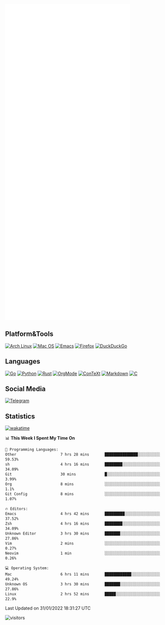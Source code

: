 ![Metrics](https://github.com/SteamedFish/SteamedFish/blob/master/github-metrics.svg)

## Platform&Tools

[![Arch Linux](https://img.shields.io/badge/ArchLinux-1793D1?logo=arch-linux&logoColor=fff&style=flat-square)](https://archlinux.org/)
[![Mac OS](https://img.shields.io/badge/MacOS-000000?style=flat-square&logo=macos&logoColor=F0F0F0)](https://www.apple.com/macos/)
[![Emacs](https://img.shields.io/badge/Emacs-%237F5AB6.svg?&style=flat-square&logo=gnu-emacs&logoColor=white)](https://www.gnu.org/software/emacs/)
[![Firefox](https://img.shields.io/badge/Firefox-FF7139?style=flat-square&logo=Firefox-Browser&logoColor=white)](https://firefox.com/)
[![DuckDuckGo](https://img.shields.io/badge/DuckDuckGo-DE5833?style=flat-square&logo=DuckDuckGo&logoColor=white)](https://duckduckgo.com/)

## Languages

[![Go](https://img.shields.io/badge/Golang-%2300ADD8.svg?style=flat-square&logo=go&logoColor=white)](https://golang.org/)
[![Python](https://img.shields.io/badge/Python-3670A0?style=flat-square&logo=python&logoColor=ffdd54)](https://www.python.org/)
[![Rust](https://img.shields.io/badge/Rust-%23000000.svg?style=flat-square&logo=rust&logoColor=white)](https://www.rust-lang.org/)
[![OrgMode](https://img.shields.io/badge/OrgMode-%23000000.svg?style=flat-square&logo=org&logoColor=white)](https://orgmode.org/)
[![ConTeXt](https://img.shields.io/badge/ConTeXt-%23008080.svg?style=flat-square&logo=latex&logoColor=white)](https://contextgarden.net/)
[![Markdown](https://img.shields.io/badge/MarkDown-%23000000.svg?style=flat-square&logo=markdown&logoColor=white)](https://daringfireball.net/projects/markdown/)
[![C](https://img.shields.io/badge/C-%2300599C.svg?style=flat-square&logo=c&logoColor=white)](https://www.iso.org/standard/74528.html)

## Social Media

[![Telegram](https://img.shields.io/badge/SteamedFish-2CA5E0?style=social&logo=telegram&logoColor=white)](https://t.me/SteamedFish)

## Statistics
[![wakatime](https://wakatime.com/badge/user/168280d6-fcf2-4b4f-ad3a-dc4612f35b38.svg)](https://wakatime.com/@168280d6-fcf2-4b4f-ad3a-dc4612f35b38)

<!--START_SECTION:waka-->
📊 **This Week I Spent My Time On** 

```text
💬 Programming Languages: 
Other                    7 hrs 28 mins       ███████████████░░░░░░░░░░   59.53% 
sh                       4 hrs 16 mins       ████████░░░░░░░░░░░░░░░░░   34.09% 
Git                      30 mins             █░░░░░░░░░░░░░░░░░░░░░░░░   3.99% 
Org                      8 mins              ░░░░░░░░░░░░░░░░░░░░░░░░░   1.1% 
Git Config               8 mins              ░░░░░░░░░░░░░░░░░░░░░░░░░   1.07%

🔥 Editors: 
Emacs                    4 hrs 42 mins       █████████░░░░░░░░░░░░░░░░   37.52% 
Zsh                      4 hrs 16 mins       ████████░░░░░░░░░░░░░░░░░   34.09% 
Unknown Editor           3 hrs 30 mins       ███████░░░░░░░░░░░░░░░░░░   27.86% 
Vim                      2 mins              ░░░░░░░░░░░░░░░░░░░░░░░░░   0.27% 
Neovim                   1 min               ░░░░░░░░░░░░░░░░░░░░░░░░░   0.26%

💻 Operating System: 
Mac                      6 hrs 11 mins       ████████████░░░░░░░░░░░░░   49.24% 
Unknown OS               3 hrs 30 mins       ███████░░░░░░░░░░░░░░░░░░   27.86% 
Linux                    2 hrs 52 mins       █████░░░░░░░░░░░░░░░░░░░░   22.9%

```


 Last Updated on 31/01/2022 18:31:27 UTC
<!--END_SECTION:waka-->

![visitors](https://visitor-badge.laobi.icu/badge?page_id=SteamedFish.SteamedFish)
